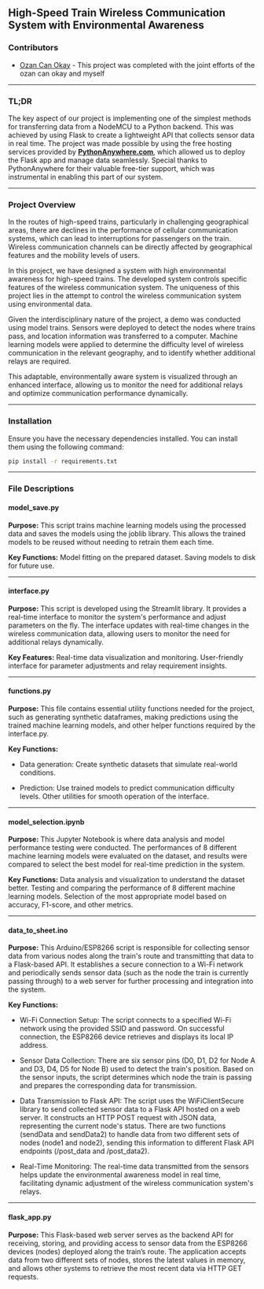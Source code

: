 ## High-Speed Train Wireless Communication System with Environmental Awareness

### Contributors

- [Ozan Can Okay](https://github.com/Romuloyloy) - This project was completed with the joint efforts of the ozan can okay and myself

---

### TL;DR

The key aspect of our project is implementing one of the simplest methods for transferring data from a NodeMCU to a Python backend. This was achieved by using Flask to create a lightweight API that collects sensor data in real time. The project was made possible by using the free hosting services provided by [**PythonAnywhere.com**](https://www.pythonanywhere.com), which allowed us to deploy the Flask app and manage data seamlessly. Special thanks to PythonAnywhere for their valuable free-tier support, which was instrumental in enabling this part of our system.

---

### Project Overview

In the routes of high-speed trains, particularly in challenging geographical areas, there are declines in the performance of cellular communication systems, which can lead to interruptions for passengers on the train. Wireless communication channels can be directly affected by geographical features and the mobility levels of users.

In this project, we have designed a system with high environmental awareness for high-speed trains. The developed system controls specific features of the wireless communication system. The uniqueness of this project lies in the attempt to control the wireless communication system using environmental data.

Given the interdisciplinary nature of the project, a demo was conducted using model trains. Sensors were deployed to detect the nodes where trains pass, and location information was transferred to a computer. Machine learning models were applied to determine the difficulty level of wireless communication in the relevant geography, and to identify whether additional relays are required.

This adaptable, environmentally aware system is visualized through an enhanced interface, allowing us to monitor the need for additional relays and optimize communication performance dynamically.

---

### Installation

Ensure you have the necessary dependencies installed. You can install them using the following command:

```bash
pip install -r requirements.txt
```

---

### File Descriptions

#### model_save.py

**Purpose:** This script trains machine learning models using the processed data and saves the models using the joblib library. This allows the trained models to be reused without needing to retrain them each time.

**Key Functions:**
Model fitting on the prepared dataset.
Saving models to disk for future use.

---

#### interface.py

**Purpose:** This script is developed using the Streamlit library. It provides a real-time interface to monitor the system's performance and adjust parameters on the fly. The interface updates with real-time changes in the wireless communication data, allowing users to monitor the need for additional relays dynamically.

**Key Features:**
Real-time data visualization and monitoring.
User-friendly interface for parameter adjustments and relay requirement insights.

---

#### functions.py

**Purpose:** This file contains essential utility functions needed for the project, such as generating synthetic dataframes, making predictions using the trained machine learning models, and other helper functions required by the interface.py.

**Key Functions:**

- Data generation: Create synthetic datasets that simulate real-world conditions.

- Prediction: Use trained models to predict communication difficulty levels.
  Other utilities for smooth operation of the interface.

---

#### model_selection.ipynb

**Purpose:** This Jupyter Notebook is where data analysis and model performance testing were conducted. The performances of 8 different machine learning models were evaluated on the dataset, and results were compared to select the best model for real-time prediction in the system.

**Key Functions:**
Data analysis and visualization to understand the dataset better.
Testing and comparing the performance of 8 different machine learning models.
Selection of the most appropriate model based on accuracy, F1-score, and other metrics.

---

#### data_to_sheet.ino

**Purpose:** This Arduino/ESP8266 script is responsible for collecting sensor data from various nodes along the train's route and transmitting that data to a Flask-based API. It establishes a secure connection to a Wi-Fi network and periodically sends sensor data (such as the node the train is currently passing through) to a web server for further processing and integration into the system.

**Key Functions:**

- Wi-Fi Connection Setup:
  The script connects to a specified Wi-Fi network using the provided SSID and password.
  On successful connection, the ESP8266 device retrieves and displays its local IP address.

- Sensor Data Collection:
  There are six sensor pins (D0, D1, D2 for Node A and D3, D4, D5 for Node B) used to detect the train's position.
  Based on the sensor inputs, the script determines which node the train is passing and prepares the corresponding data for transmission.

- Data Transmission to Flask API:
  The script uses the WiFiClientSecure library to send collected sensor data to a Flask API hosted on a web server. It constructs an HTTP POST request with JSON data, representing the current node's status.
  There are two functions (sendData and sendData2) to handle data from two different sets of nodes (node1 and node2), sending this information to different Flask API endpoints (/post_data and /post_data2).

- Real-Time Monitoring:
  The real-time data transmitted from the sensors helps update the environmental awareness model in real time, facilitating dynamic adjustment of the wireless communication system's relays.

---

#### flask_app.py

**Purpose:** This Flask-based web server serves as the backend API for receiving, storing, and providing access to sensor data from the ESP8266 devices (nodes) deployed along the train’s route. The application accepts data from two different sets of nodes, stores the latest values in memory, and allows other systems to retrieve the most recent data via HTTP GET requests.

